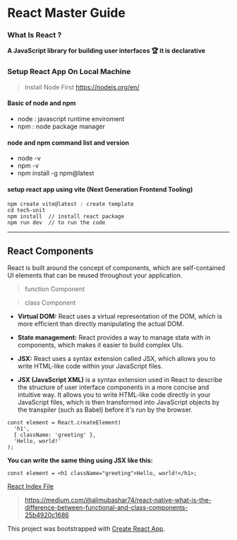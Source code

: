 # React Master Guide

### What Is React ?

**A JavaScript library for building user interfaces &#127942; it is declarative** 

### Setup React App On Local Machine 

> Install Node First https://nodejs.org/en/

#### Basic of node and npm

- node : javascript runtime enviroment
- npm : node package manager

#### node and npm command list and version

- node -v
- npm -v  
- npm install -g npm@latest 

#### setup react app using vite (Next Generation Frontend Tooling)

```
npm create vite@latest : create template
cd tech-unit 
npm install  // install react package
npm run dev  // to run the code
```

<hr>

## React Components  

React is built around the concept of components, which are self-contained UI elements that can be reused throughout your application.

> function Component

> class Component


- **Virtual DOM:** React uses a virtual representation of the DOM, which is more efficient than directly manipulating the actual DOM.

- **State management:** React provides a way to manage state with in components, which makes it easier to build complex UIs.

- **JSX:** React uses a syntax extension called JSX, which allows you to write HTML-like code within your JavaScript files.

- **JSX (JavaScript XML)** is a syntax extension used in React to describe the structure of user interface components in a more concise and intuitive way. It allows you to write HTML-like code directly in your JavaScript files, which is then transformed into JavaScript objects by the transpiler (such as Babel) before it's run by the browser.

```
const element = React.createElement(
  'h1',
  { className: 'greeting' },
  'Hello, world!'
);
```

**You can write the same thing using JSX like this:**

```
const element = <h1 className="greeting">Hello, world!</h1>;
```

<a href="root.js">React Index File</a>


> https://medium.com/@alimubashar74/react-native-what-is-the-difference-between-functional-and-class-components-25b4920c1686

This project was bootstrapped with [Create React App](https://github.com/facebook/create-react-app).

